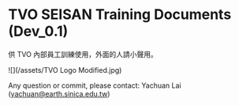 # TVO SEISAN Training Documents \(Dev\_0.1\)

供 TVO 內部員工訓練使用，外面的人請小聲用。

![](/assets/TVO Logo Modified.jpg)

Any question or commit, please contact: Yachuan Lai \(yachuan@earth.sinica.edu.tw\)

